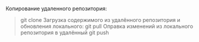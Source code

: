 Копирование  удаленного репозитория:
> git clone
Загрузка содержимого из удалённого репозитория и обновления локального:
> git pull
Оправка изменений из локального репозитория в удалённый
> git push